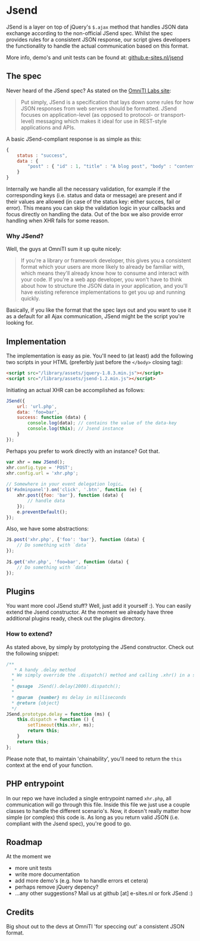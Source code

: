 Jsend
=====

JSend is a layer on top of jQuery's `$.ajax` method that handles JSON data exchange according to the non-official JSend spec. Whilst the spec provides rules for a consistent JSON response, our script gives developers the functionality to handle the actual communication based on this format.

More info, demo's and unit tests can be found at: [github.e-sites.nl/jsend](http://github.e-sites.nl/jsend)

## The spec
Never heard of the JSend spec? As stated on the [OmniTI Labs site](http://labs.omniti.com/labs/jsend):

> Put simply, JSend is a specification that lays down some rules for how JSON responses from web servers should be formatted. JSend focuses on application-level (as opposed to protocol- or transport-level) messaging which makes it ideal for use in REST-style applications and APIs.

A basic JSend-compliant response is as simple as this:

```js
{
	status : "success",
	data : {
		"post" : { "id" : 1, "title" : "A blog post", "body" : "content" }
	}
}
```

Internally we handle all the necessary validation, for example if the corresponding keys (i.e. status and data or message) are present and if their values are allowed (in case of the status key: either succes, fail or error). This means you can skip the validation logic in your callbacks and focus directly on handling the data. Out of the box we also provide error handling when XHR fails for some reason.

### Why JSend?
Well, the guys at OmniTI sum it up quite nicely:

> If you're a library or framework developer, this gives you a consistent format which your users are more likely to already be familiar with, which means they'll already know how to consume and interact with your code. If you're a web app developer, you won't have to think about how to structure the JSON data in your application, and you'll have existing reference implementations to get you up and running quickly.

Basically, if you like the format that the spec lays out and you want to use it as a default for all Ajax communication, JSend might be the script you're looking for.

## Implementation
The implementation is easy as pie. You'll need to (at least) add the following two scripts in your HTML (preferbly just before the `</body>` closing tag):

```html
<script src="/library/assets/jquery-1.8.3.min.js"></script>
<script src="/library/assets/jsend-1.2.min.js"></script>
```

Initiating an actual XHR can be accomplished as follows:

```js
JSend({
	url: 'url.php',
	data: 'foo=bar',
	success: function (data) {
		console.log(data); // contains the value of the data-key
		console.log(this); // Jsend instance
	}
});
```

Perhaps you prefer to work directly with an instance? Got that.
```js
var xhr = new JSend();
xhr.config.type = 'POST';
xhr.config.url = 'xhr.php';
	
// Somewhere in your event delegation logic…
$('#adminpanel').on('click', '.btn', function (e) {
	xhr.post({foo: 'bar'}, function (data) {
		// handle data
	});
	e.preventDefault();
});
```

Also, we have some abstractions:
```js
J$.post('xhr.php', {'foo': 'bar'}, function (data) {
	// Do something with `data`
});
		
J$.get('xhr.php', 'foo=bar', function (data) {
	// Do something with `data`
});	
```
## Plugins
You want more cool JSend stuff? Well, just add it yourself :). You can easily extend the Jsend constructor. At the moment we already have three additional plugins ready, check out the plugins directory.

### How to extend?
As stated above, by simply by prototyping the JSend constructor. Check out the following snippet:

```js
/**
   * A handy .delay method
  * We simply override the .dispatch() method and calling .xhr() in a setTimeout
  *
  * @usage  JSend().delay(2000).dispatch();
  *
  * @param  {number} ms delay in milliseconds
  * @return {object}
  */
JSend.prototype.delay = function (ms) {
	this.dispatch = function () {
		setTimeout(this.xhr, ms);
		return this;
	}
	return this;
};
```

Please note that, to maintain 'chainability', you'll need to return the `this` context at the end of your function.

## PHP entrypoint
In our repo we have included a single entrypoint named `xhr.php`, all communication will go through this file. Inside this file we just use a couple classes to handle the different scenario's. Now, it doesn't really matter how simple (or complex) this code is. As long as you return valid JSON (i.e. compliant with the Jsend spec), you're good to go.

## Roadmap
At the moment we

* more unit tests
* write more documentation
* add more demo's (e.g. how to handle errors et cetera)
* perhaps remove jQuery depency?
* …any other suggestions? Mail us at github [at] e-sites.nl or fork JSend :)

## Credits
Big shout out to the devs at OmniTI 'for speccing out' a consistent JSON format.
